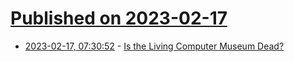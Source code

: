 # [Published on 2023-02-17](index.md)

* [2023-02-17, 07:30:52](https://news.ycombinator.com/item?id=34831880) - [Is the Living Computer Museum Dead?](https://www.pcjs.org/blog/2023/02/16/)
